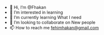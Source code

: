 - 👋 Hi, I’m @Fhakan
- 👀 I’m interested in learning
- 🌱 I’m currently learning What I need 
- 💞️ I’m looking to collaborate on New people
- 📫 How to reach me fehimhakan@gmail.com

<!---
Fhakan/Fhakan is a ✨ special ✨ repository because its `README.md` (this file) appears on your GitHub profile.
You can click the Preview link to take a look at your changes.
--->
